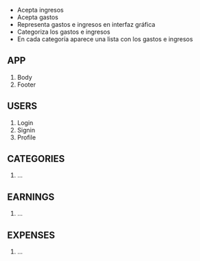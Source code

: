 * Acepta ingresos
* Acepta gastos
* Representa gastos e ingresos en interfaz gráfica
* Categoriza los gastos e ingresos
* En cada categoría aparece una lista con los gastos e ingresos


## APP


1. Body
1. Footer

## USERS

1. Login
1. Signin
1. Profile

## CATEGORIES

1. ...

## EARNINGS

1. ...

## EXPENSES

1. ...